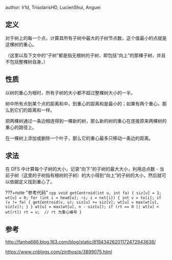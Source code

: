 author: Ir1d, TrisolarisHD, LucienShui, Anguei

## 定义

对于树上的每一个点，计算其所有子树中最大的子树节点数，这个值最小的点就是这棵树的重心。

（这里以及下文中的“子树”都是指无根树的子树，即包括“向上”的那棵子树，并且不包括整棵树自身。）

## 性质

以树的重心为根时，所有子树的大小都不超过整棵树大小的一半。

树中所有点到某个点的距离和中，到重心的距离和是最小的；如果有两个重心，那么到它们的距离和一样。

把两棵树通过一条边相连得到一棵新的树，那么新的树的重心在连接原来两棵树的重心的路径上。

在一棵树上添加或删除一个叶子，那么它的重心最多只移动一条边的距离。

## 求法

在 DFS 中计算每个子树的大小，记录“向下”的子树的最大大小，利用总点数 - 当前子树（这里的子树指有根树的子树）的大小得到“向上”的子树的大小，然后就可以依据定义找到重心了。

???+note "参考代码"
    ```cpp
    void getCentroid(int u, int fa) {
      siz[u] = 1;
      wt[u] = 0;
      for (int i = head[u]; ~i; i = nxt[i]) {
        int v = to[i];
        if (v != fa) {
          getCentroid(v, u);
          siz[u] += siz[v];
          wt[u] = max(wt[u], siz[v]);
        }
      }
      wt[u] = max(wt[u], n - siz[u]);
      if (rt == 0 || wt[u] < wt[rt]) rt = u;  // rt 为重心编号
    }
    ```

## 参考

 <http://fanhq666.blog.163.com/blog/static/81943426201172472943638/> 

 <https://www.cnblogs.com/zinthos/p/3899075.html> 

